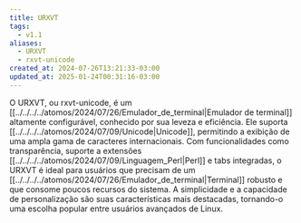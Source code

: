 ```yaml
---
title: URXVT
tags:
  - v1.1
aliases:
  - URXVT
  - rxvt-unicode
created_at: 2024-07-26T13:21:33-03:00
updated_at: 2025-01-24T00:31:16-03:00
---
```


O URXVT, ou rxvt-unicode, é um [[../../../../atomos/2024/07/26/Emulador_de_terminal|Emulador de terminal]] altamente configurável, conhecido por sua leveza e eficiência. Ele suporta [[../../../../atomos/2024/07/09/Unicode|Unicode]], permitindo a exibição de uma ampla gama de caracteres internacionais. Com funcionalidades como transparência, suporte a extensões [[../../../../atomos/2024/07/09/Linguagem_Perl|Perl]] e tabs integradas, o URXVT é ideal para usuários que precisam de um [[../../../../atomos/2024/07/26/Emulador_de_terminal|Terminal]] robusto e que consome poucos recursos do sistema. A simplicidade e a capacidade de personalização são suas características mais destacadas, tornando-o uma escolha popular entre usuários avançados de Linux.
